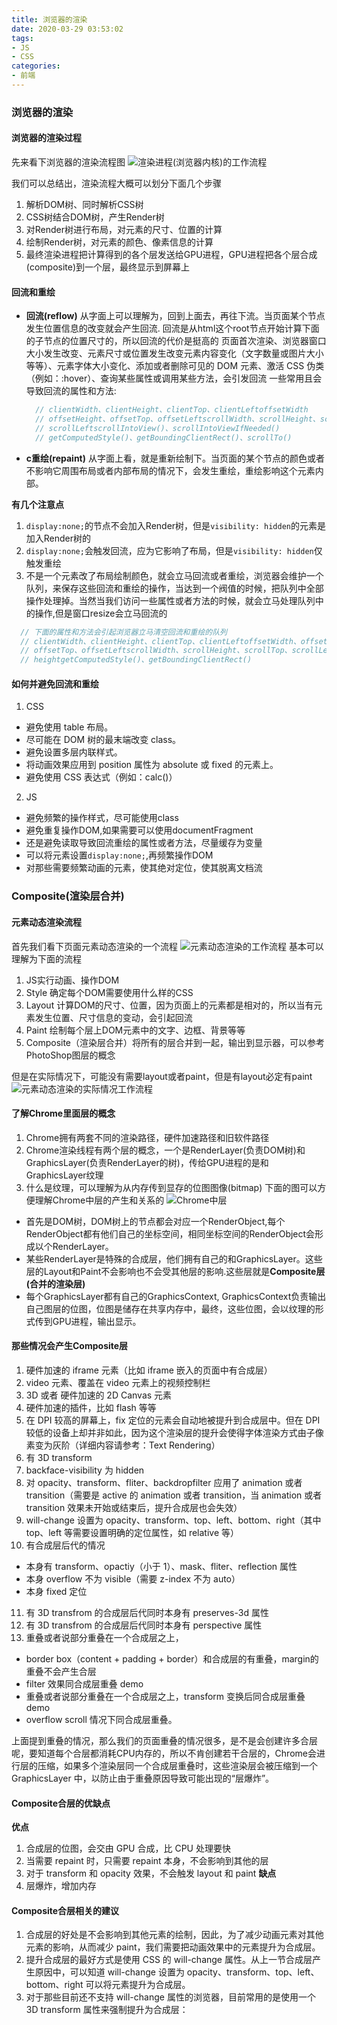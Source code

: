 ```yaml
---
title: 浏览器的渲染
date: 2020-03-29 03:53:02
tags:
- JS
- CSS
categories:
- 前端
---
```


### 浏览器的渲染

#### 浏览器的渲染过程

先来看下浏览器的渲染流程图
![渲染进程(浏览器内核)的工作流程](/uploads/20200330/3.png)
<!-- more -->
我们可以总结出，渲染流程大概可以划分下面几个步骤
1. 解析DOM树、同时解析CSS树
2. CSS树结合DOM树，产生Render树
3. 对Render树进行布局，对元素的尺寸、位置的计算
4. 绘制Render树，对元素的颜色、像素信息的计算
5. 最终渲染进程把计算得到的各个层发送给GPU进程，GPU进程把各个层合成(composite)到一个层，最终显示到屏幕上

#### 回流和重绘

- **回流(reflow)**
  从字面上可以理解为，回到上面去，再往下流。当页面某个节点发生位置信息的改变就会产生回流. 回流是从html这个root节点开始计算下面的子节点的位置尺寸的，所以回流的代价是挺高的
  页面首次渲染、浏览器窗口大小发生改变、元素尺寸或位置发生改变元素内容变化（文字数量或图片大小等等）、元素字体大小变化、添加或者删除可见的 DOM 元素、激活 CSS 伪类（例如：:hover）、查询某些属性或调用某些方法，会引发回流
  一些常用且会导致回流的属性和方法:
  ```js
    // clientWidth、clientHeight、clientTop、clientLeftoffsetWidth
    // offsetHeight、offsetTop、offsetLeftscrollWidth、scrollHeight、scrollTop
    // scrollLeftscrollIntoView()、scrollIntoViewIfNeeded()
    // getComputedStyle()、getBoundingClientRect()、scrollTo()
  ```

- **c重绘(repaint)**
  从字面上看，就是重新绘制下。当页面的某个节点的颜色或者不影响它周围布局或者内部布局的情况下，会发生重绘，重绘影响这个元素内部。

**有几个注意点**
1. `display:none;`的节点不会加入Render树，但是`visibility: hidden`的元素是加入Render树的
2. `display:none;`会触发回流，应为它影响了布局，但是`visibility: hidden`仅触发重绘
3. 不是一个元素改了布局绘制颜色，就会立马回流或者重绘，浏览器会维护一个队列，来保存这些回流和重绘的操作，当达到一个阀值的时候，把队列中全部操作处理掉。当然当我们访问一些属性或者方法的时候，就会立马处理队列中的操作,但是窗口resize会立马回流的 
  ```js
    // 下面的属性和方法会引起浏览器立马清空回流和重绘的队列 
    // clientWidth、clientHeight、clientTop、clientLeftoffsetWidth、offsetHeight
    // offsetTop、offsetLeftscrollWidth、scrollHeight、scrollTop、scrollLeftwidth
    // heightgetComputedStyle()、getBoundingClientRect()
  ```
#### 如何并避免回流和重绘

1. CSS
  - 避免使用 table 布局。
  - 尽可能在 DOM 树的最末端改变 class。
  - 避免设置多层内联样式。
  - 将动画效果应用到 position 属性为 absolute 或 fixed 的元素上。
  - 避免使用 CSS 表达式（例如：calc()）
2. JS
  - 避免频繁的操作样式，尽可能使用class
  - 避免重复操作DOM,如果需要可以使用documentFragment
  - 还是避免读取导致回流重绘的属性或者方法，尽量缓存为变量
  - 可以将元素设置`display:none;`,再频繁操作DOM
  - 对那些需要频繁动画的元素，使其绝对定位，使其脱离文档流

### Composite(渲染层合并)

#### 元素动态渲染流程

首先我们看下页面元素动态渲染的一个流程
![元素动态渲染的工作流程](/uploads/20200329/1.png)
基本可以理解为下面的流程
1. JS实行动画、操作DOM
2. Style 确定每个DOM需要使用什么样的CSS
3. Layout 计算DOM的尺寸、位置，因为页面上的元素都是相对的，所以当有元素发生位置、尺寸信息的变动，会引起回流
4. Paint 绘制每个层上DOM元素中的文字、边框、背景等等
5. Composite（渲染层合并）将所有的层合并到一起，输出到显示器，可以参考PhotoShop图层的概念

但是在实际情况下，可能没有需要layout或者paint，但是有layout必定有paint
![元素动态渲染的实际情况工作流程](/uploads/20200329/2.png)

#### 了解Chrome里面层的概念
1. Chrome拥有两套不同的渲染路径，硬件加速路径和旧软件路径
2. Chrome渲染线程有两个层的概念，一个是RenderLayer(负责DOM树)和GraphicsLayer(负责RenderLayer的树)，传给GPU进程的是和GraphicsLayer纹理
3. 什么是纹理，可以理解为从内存传到显存的位图图像(bitmap)
下面的图可以方便理解Chrome中层的产生和关系的
![Chrome中层](/uploads/20200329/3.png)

- 首先是DOM树，DOM树上的节点都会对应一个RenderObject,每个RenderObject都有他们自己的坐标空间，相同坐标空间的RenderObject会形成以个RenderLayer。
- 某些RenderLayer是特殊的合成层，他们拥有自己的和GraphicsLayer。这些层的Layout和Paint不会影响也不会受其他层的影响.这些层就是**Composite层(合并的渲染层)**
- 每个GraphicsLayer都有自己的GraphicsContext, GraphicsContext负责输出自己图层的位图，位图是储存在共享内存中，最终，这些位图，会以纹理的形式传到GPU进程，输出显示。

#### 那些情况会产生Composite层
1. 硬件加速的 iframe 元素（比如 iframe 嵌入的页面中有合成层）
2. video 元素、覆盖在 video 元素上的视频控制栏
3. 3D 或者 硬件加速的 2D Canvas 元素
4. 硬件加速的插件，比如 flash 等等
5. 在 DPI 较高的屏幕上，fix 定位的元素会自动地被提升到合成层中。但在 DPI 较低的设备上却并非如此，因为这个渲染层的提升会使得字体渲染方式由子像素变为灰阶（详细内容请参考：Text Rendering）
6. 有 3D transform
7. backface-visibility 为 hidden
8. 对 opacity、transform、fliter、backdropfilter 应用了 animation 或者 transition（需要是 active 的 animation 或者 transition，当 animation 或者 transition 效果未开始或结束后，提升合成层也会失效）
9. will-change 设置为 opacity、transform、top、left、bottom、right（其中 top、left 等需要设置明确的定位属性，如 relative 等）
10. 有合成层后代的情况
  - 本身有 transform、opactiy（小于 1）、mask、fliter、reflection 属性 
  - 本身 overflow 不为 visible（需要 z-index 不为 auto） 
  - 本身 fixed 定位
11. 有 3D transfrom 的合成层后代同时本身有 preserves-3d 属性
12. 有 3D transfrom 的合成层后代同时本身有 perspective 属性 
13. 重叠或者说部分重叠在一个合成层之上， 
  - border box（content + padding + border）和合成层的有重叠，margin的重叠不会产生合层
  - filter 效果同合成层重叠 demo
  - 重叠或者说部分重叠在一个合成层之上，transform 变换后同合成层重叠 demo
  - overflow scroll 情况下同合成层重叠。

上面提到重叠的情况，那么我们的页面重叠的情况很多，是不是会创建许多合层呢，要知道每个合层都消耗CPU内存的，所以不肯创建若干合层的，Chrome会进行层的压缩，如果多个渲染层同一个合成层重叠时，这些渲染层会被压缩到一个 GraphicsLayer 中，以防止由于重叠原因导致可能出现的“层爆炸”。

#### Composite合层的优缺点
**优点**
1. 合成层的位图，会交由 GPU 合成，比 CPU 处理要快
2. 当需要 repaint 时，只需要 repaint 本身，不会影响到其他的层
3. 对于 transform 和 opacity 效果，不会触发 layout 和 paint
**缺点**
1. 层爆炸，增加内存

#### Composite合层相关的建议
1. 合成层的好处是不会影响到其他元素的绘制，因此，为了减少动画元素对其他元素的影响，从而减少 paint，我们需要把动画效果中的元素提升为合成层。
2. 提升合成层的最好方式是使用 CSS 的 will-change 属性。从上一节合成层产生原因中，可以知道 will-change 设置为 opacity、transform、top、left、bottom、right 可以将元素提升为合成层。
3. 对于那些目前还不支持 will-change 属性的浏览器，目前常用的是使用一个 3D transform 属性来强制提升为合成层：